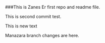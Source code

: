 ###This is Zanes Er first repo and readme file.

This is second commit test. 

This is new text

Manazara branch changes are here. 
